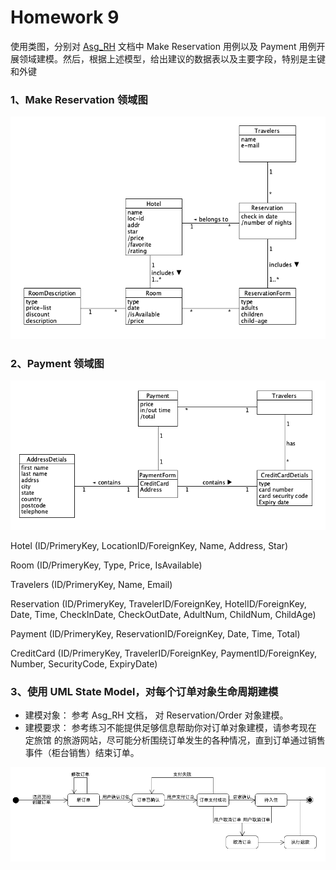 # Homework 9

使用类图，分别对 [Asg_RH](https://sysu-swsad.github.io/swad-guide/material/Asg_RH.pdf) 文档中 Make Reservation 用例以及 Payment 用例开展领域建模。然后，根据上述模型，给出建议的数据表以及主要字段，特别是主键和外键

### 1、Make Reservation 领域图

![](images/reservation.png)

### 2、Payment 领域图

![](images/payment.png)

Hotel (ID/PrimeryKey, LocationID/ForeignKey, Name, Address, Star)

Room (ID/PrimeryKey, Type, Price, IsAvailable)

Travelers (ID/PrimeryKey, Name, Email)

Reservation (ID/PrimeryKey, TravelerID/ForeignKey, HotelID/ForeignKey, Date, Time, CheckInDate, CheckOutDate, AdultNum, ChildNum, ChildAge)

Payment (ID/PrimeryKey, ReservationID/ForeignKey, Date, Time, Total)

CreditCard (ID/PrimeryKey, TravelerID/ForeignKey, PaymentID/ForeignKey, Number, SecurityCode, ExpiryDate)

### 3、使用 UML State Model，对每个订单对象生命周期建模

- 建模对象： 参考 Asg_RH 文档， 对 Reservation/Order 对象建模。
- 建模要求： 参考练习不能提供足够信息帮助你对订单对象建模，请参考现在 定旅馆 的旅游网站，尽可能分析围绕订单发生的各种情况，直到订单通过销售事件（柜台销售）结束订单。

![](images/state.png)

